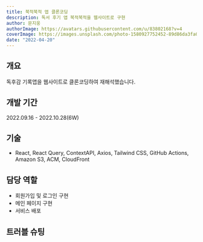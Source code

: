 ```yaml
---
title: 북적북적 앱 클론코딩
description: 독서 후기 앱 북적북적을 웹사이트로 구현
author: 문지웅
authorImage: https://avatars.githubusercontent.com/u/83802168?v=4
coverImage: https://images.unsplash.com/photo-1580927752452-89d86da3fa0a?ixlib=rb-1.2.1&ixid=MnwxMjA3fDB8MHxwaG90by1wYWdlfHx8fGVufDB8fHx8&auto=format&fit=crop&w=1540&q=50
date: "2022-04-20"
---
```


## 개요

독후감 기록앱을 웹사이트로 클론코딩하여 재해석했습니다.

## 개발 기간

2022.09.16 - 2022.10.28(6W)

## 기술

- React, React Query, ContextAPI, Axios, Tailwind CSS, GitHub Actions, Amazon S3, ACM, CloudFront

## 담당 역할

- 회원가입 및 로그인 구현
- 메인 페이지 구현
- 서비스 배포

## 트러블 슈팅
